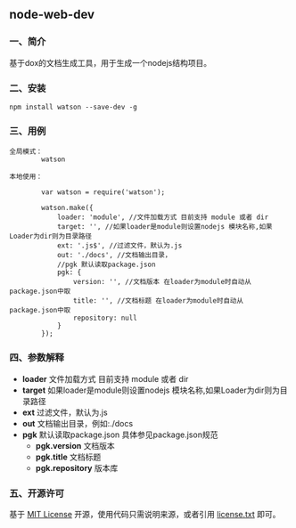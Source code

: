 ## node-web-dev

### 一、简介

基于dox的文档生成工具，用于生成一个nodejs结构项目。


### 二、安装

    npm install watson --save-dev -g
    
     
### 三、用例
	
    全局模式：
            watson 

    本地使用：

            var watson = require('watson');

            watson.make({
                loader: 'module', //文件加载方式 目前支持 module 或者 dir
                target: '', //如果loader是module则设置nodejs 模块名称,如果Loader为dir则为目录路径
                ext: '.js$', //过滤文件，默认为.js
                out: './docs', //文档输出目录，
                //pgk 默认读取package.json
                pgk: {
                    version: '', //文档版本 在loader为module时自动从package.json中取
                    title: '', //文档标题 在loader为module时自动从package.json中取
                    repository: null
                }
            });

    
      
### 四、参数解释

* **loader** 文件加载方式 目前支持 module 或者 dir
* **target** 如果loader是module则设置nodejs 模块名称,如果Loader为dir则为目录路径
* **ext**    过滤文件，默认为.js
* **out**    文档输出目录，例如:./docs
* **pgk**    默认读取package.json 具体参见package.json规范
    * **pgk.version** 文档版本
    * **pgk.title** 文档标题
    * **pgk.repository** 版本库

     

### 五、开源许可
基于 [MIT License](http://zh.wikipedia.org/wiki/MIT_License) 开源，使用代码只需说明来源，或者引用 [license.txt](https://github.com/sofish/typo.css/blob/master/license.txt) 即可。